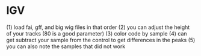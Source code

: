 # IGV
(1) load fai, gff, and big wig files in that order
(2) you can adjust the height of your tracks (80 is a good parameter)
(3) color code by sample
(4) can get subtract your sample from the control to get differences in the peaks
(5) you can also note the samples that did not work 
